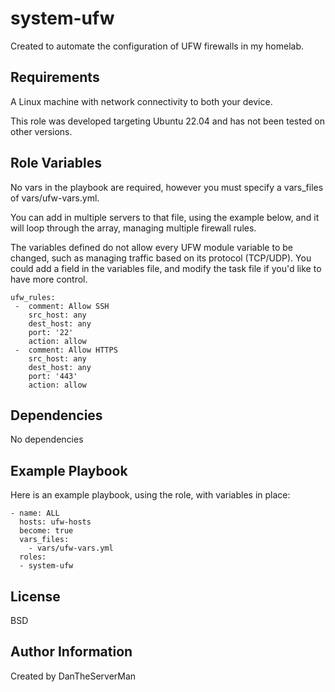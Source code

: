 system-ufw
=========

Created to automate the configuration of UFW firewalls in my homelab.

Requirements
------------

A Linux machine with network connectivity to both your device.

This role was developed targeting Ubuntu 22.04 and has not been tested on other versions.

Role Variables
--------------
 
No vars in the playbook are required, however you must specify a vars_files of vars/ufw-vars.yml. 

You can add in multiple servers to that file, using the example below, and it will loop through the array, managing multiple firewall rules.

The variables defined do not allow every UFW module variable to be changed, such as managing traffic based on its protocol (TCP/UDP). You could add a field in the variables file, and modify the task file if you'd like to have more control. 

```
ufw_rules:
 -  comment: Allow SSH
    src_host: any
    dest_host: any
    port: '22'
    action: allow
 -  comment: Allow HTTPS
    src_host: any
    dest_host: any
    port: '443'
    action: allow
```
Dependencies
------------

No dependencies

Example Playbook
----------------

Here is an example playbook, using the role, with variables in place:
```
- name: ALL
  hosts: ufw-hosts 
  become: true
  vars_files:
    - vars/ufw-vars.yml
  roles:
  - system-ufw
```
License
-------

BSD

Author Information
------------------

Created by DanTheServerMan